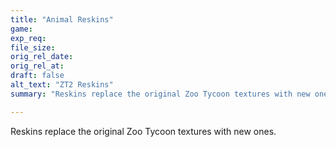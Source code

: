 ```yaml
---
title: "Animal Reskins"
game:
exp_req: 
file_size: 
orig_rel_date:
orig_rel_at:
draft: false
alt_text: "ZT2 Reskins"
summary: "Reskins replace the original Zoo Tycoon textures with new ones."

---
```


Reskins replace the original Zoo Tycoon textures with new ones.